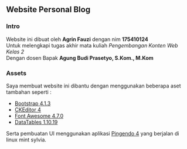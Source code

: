 ## Website Personal Blog

### Intro
Website ini dibuat oleh **Agrin Fauzi** dengan nim **175410124**<br/>
Untuk melengkapi tugas akhir mata kuliah *Pengembangan Konten Web Kelas 2*<br/>
Dengan dosen Bapak **Agung Budi Prasetyo, S.Kom., M.Kom**

### Assets

Saya membuat website ini dibantu dengan menggunakan beberapa aset tambahan seperti :<br/>
- [Bootstrap 4.1.3](https://www.bootstrapcdn.com/)
- [CKEditor 4](https://cdn.ckeditor.com/)
- [Font Awesome 4.7.0](https://www.bootstrapcdn.com/fontawesome/)
- [DataTables 1.10.19](https://cdn.datatables.net/)

Serta pembuatan UI menggunakan aplikasi [Pingendo 4](https://pingendo.com/download.html) yang berjalan di linux mint sylvia.
